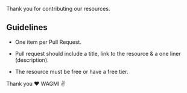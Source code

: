Thank you for contributing our resources.

## Guidelines

* One item per Pull Request.

* Pull request should include a title, link to the resource & a one liner (description).

* The resource must be free or have a free tier.

Thank you ❤️ WAGMI ✌️
